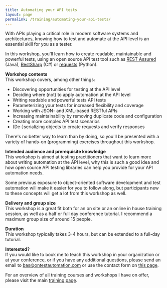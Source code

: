 ```yaml
---
title: Automating your API tests
layout: page
permalink: /training/automating-your-api-tests/
---
```

With APIs playing a critical role in modern software systems and architectures, knowing how to test and automate at the API level is an essential skill for you as a tester.

In this workshop, you'll learn how to create readable, maintainable and powerful tests, using an open source API test tool such as <a href="http://rest-assured.io/" target="_blank" rel="noopener noreferrer">REST Assured</a> (Java), <a href="http://restsharp.org/" target="_blank" rel="noopener noreferrer">RestSharp</a> (C#) or <a href="https://pypi.org/project/requests/" target="_blank" rel="noopener noreferrer">requests</a> (Python).

**Workshop contents**  
This workshop covers, among other things:

  * Discovering opportunities for testing at the API level
  * Deciding where (not) to apply automation at the API level
  * Writing readable and powerful tests API tests
  * Parameterizing your tests for increased flexibility and coverage
  * Working with JSON- and XML-based RESTful APIs
  * Increasing maintainability by removing duplicate code and configuration
  * Creating more complex API test scenarios
  * (De-)serializing objects to create requests and verify responses

There's no better way to learn than by doing, so you'll be presented with a variety of hands-on (programming) exercises throughout this workshop.

**Intended audience and prerequisite knowledge**  
This workshop is aimed at testing practitioners that want to learn more about writing automation at the API level, why this is such a good idea and how open source API testing libraries can help you provide for your API automation needs.

Some previous exposure to object-oriented software development and test automation will make it easier for you to follow along, but participants new to these concepts will get a lot from this workshop as well.

**Delivery and group size**  
This workshop is a great fit both for an on site or an online in house training session, as well as a half or full day conference tutorial. I recommend a maximum group size of around 15 people.

**Duration**  
This workshop typically takes 3-4 hours, but can be extended to a full-day tutorial.

**Interested?**  
If you would like to book me to teach this workshop in your organization or at your conference, or if you have any additional questions, please send an email to bas@ontestautomation.com or use the contact form on [this page](/contact/).

For an overview of all training courses and workshops I have on offer, please visit the main [training page](/training/).